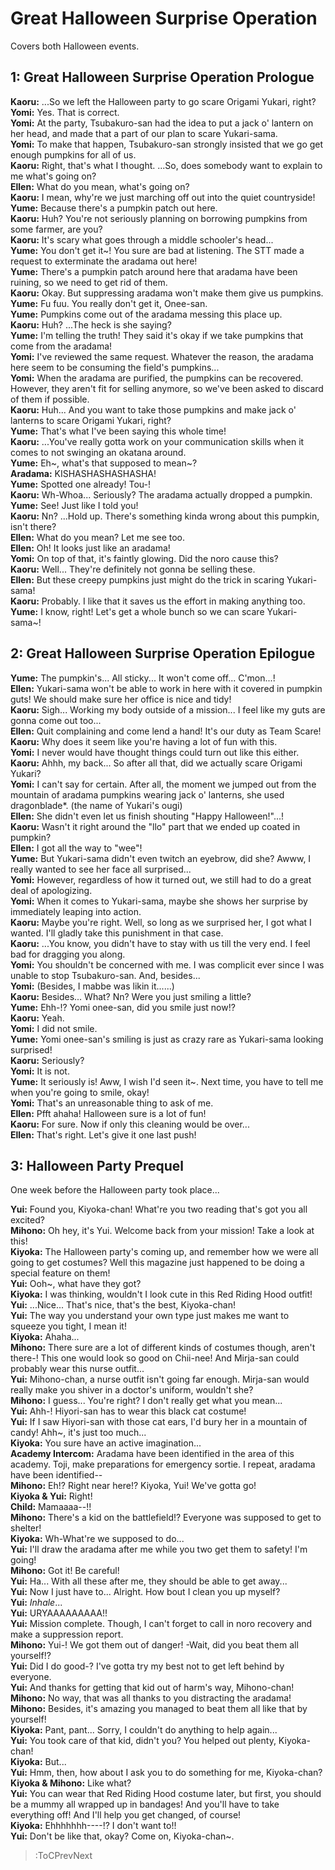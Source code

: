 
Great Halloween Surprise Operation
==================================
Covers both Halloween events.

  

## 1: Great Halloween Surprise Operation Prologue
**Kaoru:** ...So we left the Halloween party to go scare Origami Yukari, right?  
**Yomi:** Yes. That is correct.  
**Yomi:** At the party, Tsubakuro-san had the idea to put a jack o' lantern on her head, and made that a part of our plan to scare Yukari-sama.  
**Yomi:** To make that happen, Tsubakuro-san strongly insisted that we go get enough pumpkins for all of us.  
**Kaoru:** Right, that's what I thought. ...So, does somebody want to explain to me what's going on?  
**Ellen:** What do you mean, what's going on?  
**Kaoru:** I mean, why're we just marching off out into the quiet countryside\!  
**Yume:** Because there's a pumpkin patch out here.  
**Kaoru:** Huh? You're not seriously planning on borrowing pumpkins from some farmer, are you?  
**Kaoru:** It's scary what goes through a middle schooler's head...  
**Yume:** You don't get it\~\! You sure are bad at listening. The STT made a request to exterminate the aradama out here\!  
**Yume:** There's a pumpkin patch around here that aradama have been ruining, so we need to get rid of them.  
**Kaoru:** Okay. But suppressing aradama won't make them give us pumpkins.  
**Yume:** Fu fuu. You really don't get it, Onee-san.  
**Yume:** Pumpkins come out of the aradama messing this place up.  
**Kaoru:** Huh? ...The heck is she saying?  
**Yume:** I'm telling the truth\! They said it's okay if we take pumpkins that come from the aradama\!  
**Yomi:** I've reviewed the same request. Whatever the reason, the aradama here seem to be consuming the field's pumpkins...  
**Yomi:** When the aradama are purified, the pumpkins can be recovered. However, they aren't fit for selling anymore, so we've been asked to discard of them if possible.  
**Kaoru:** Huh... And you want to take those pumpkins and make jack o' lanterns to scare Origami Yukari, right?  
**Yume:** That's what I've been saying this whole time\!  
**Kaoru:** ...You've really gotta work on your communication skills when it comes to not swinging an okatana around.  
**Yume:** Eh\~, what's that supposed to mean\~?  
**Aradama:** KISHASHASHASHASHA\!  
**Yume:** Spotted one already\! Tou-\!  
**Kaoru:** Wh-Whoa... Seriously? The aradama actually dropped a pumpkin.  
**Yume:** See\! Just like I told you\!  
**Kaoru:** Nn? ...Hold up. There's something kinda wrong about this pumpkin, isn't there?  
**Ellen:** What do you mean? Let me see too.  
**Ellen:** Oh\! It looks just like an aradama\!  
**Yomi:** On top of that, it's faintly glowing. Did the noro cause this?  
**Kaoru:** Well... They're definitely not gonna be selling these.  
**Ellen:** But these creepy pumpkins just might do the trick in scaring Yukari-sama\!  
**Kaoru:** Probably. I like that it saves us the effort in making anything too.  
**Yume:** I know, right\! Let's get a whole bunch so we can scare Yukari-sama\~\!  

## 2: Great Halloween Surprise Operation Epilogue
**Yume:** The pumpkin's... All sticky... It won't come off... C'mon...\!  
**Ellen:** Yukari-sama won't be able to work in here with it covered in pumpkin guts\! We should make sure her office is nice and tidy\!  
**Kaoru:** Sigh... Working my body outside of a mission... I feel like my guts are gonna come out too...  
**Ellen:** Quit complaining and come lend a hand\! It's our duty as Team Scare\!  
**Kaoru:** Why does it seem like you're having a lot of fun with this.  
**Yomi:** I never would have thought things could turn out like this either.  
**Kaoru:** Ahhh, my back... So after all that, did we actually scare Origami Yukari?  
**Yomi:** I can't say for certain. After all, the moment we jumped out from the mountain of aradama pumpkins wearing jack o' lanterns, she used dragonblade*. (the name of Yukari's ougi)  
**Ellen:** She didn't even let us finish shouting "Happy Halloween\!"...\!  
**Kaoru:** Wasn't it right around the "llo" part that we ended up coated in pumpkin?  
**Ellen:** I got all the way to "wee"\!  
**Yume:** But Yukari-sama didn't even twitch an eyebrow, did she? Awww, I really wanted to see her face all surprised...  
**Yomi:** However, regardless of how it turned out, we still had to do a great deal of apologizing.  
**Yomi:** When it comes to Yukari-sama, maybe she shows her surprise by immediately leaping into action.  
**Kaoru:** Maybe you're right. Well, so long as we surprised her, I got what I wanted. I'll gladly take this punishment in that case.  
**Kaoru:** ...You know, you didn't have to stay with us till the very end. I feel bad for dragging you along.  
**Yomi:** You shouldn't be concerned with me. I was complicit ever since I was unable to stop Tsubakuro-san. And, besides...  
**Yomi:** (Besides, I mabbe was likin it......)  
**Kaoru:** Besides... What? Nn? Were you just smiling a little?  
**Yume:** Ehh-\!? Yomi onee-san, did you smile just now\!?  
**Kaoru:** Yeah.  
**Yomi:** I did not smile.  
**Yume:** Yomi onee-san's smiling is just as crazy rare as Yukari-sama looking surprised\!  
**Kaoru:** Seriously?  
**Yomi:** It is not.  
**Yume:** It seriously is\! Aww, I wish I'd seen it\~. Next time, you have to tell me when you're going to smile, okay\!  
**Yomi:** That's an unreasonable thing to ask of me.  
**Ellen:** Pfft ahaha\! Halloween sure is a lot of fun\!  
**Kaoru:** For sure. Now if only this cleaning would be over...  
**Ellen:** That's right. Let's give it one last push\!  

## 3: Halloween Party Prequel
One week before the Halloween party took place...

  
**Yui:** Found you, Kiyoka-chan\! What're you two reading that's got you all excited?  
**Mihono:** Oh hey, it's Yui. Welcome back from your mission\! Take a look at this\!  
**Kiyoka:** The Halloween party's coming up, and remember how we were all going to get costumes? Well this magazine just happened to be doing a special feature on them\!  
**Yui:** Ooh\~, what have they got?  
**Kiyoka:** I was thinking, wouldn't I look cute in this Red Riding Hood outfit\!  
**Yui:** ...Nice... That's nice, that's the best, Kiyoka-chan\!  
**Yui:** The way you understand your own type just makes me want to squeeze you tight, I mean it\!  
**Kiyoka:** Ahaha...  
**Mihono:** There sure are a lot of different kinds of costumes though, aren't there-\! This one would look so good on Chii-nee\! And Mirja-san could probably wear this nurse outfit...  
**Yui:** Mihono-chan, a nurse outfit isn't going far enough. Mirja-san would really make you shiver in a doctor's uniform, wouldn't she?  
**Mihono:** I guess... You're right? I don't really get what you mean...  
**Yui:** Ahh-\! Hiyori-san has to wear this black cat costume\!  
**Yui:** If I saw Hiyori-san with those cat ears, I'd bury her in a mountain of candy\! Ahh\~, it's just too much...  
**Kiyoka:** You sure have an active imagination...  
**Academy Intercom:** Aradama have been identified in the area of this academy. Toji, make preparations for emergency sortie. I repeat, aradama have been identified--  
**Mihono:** Eh\!? Right near here\!? Kiyoka, Yui\! We've gotta go\!  
**Kiyoka & Yui:** Right\!  
**Child:** Mamaaaa--\!\!  
**Mihono:** There's a kid on the battlefield\!? Everyone was supposed to get to shelter\!  
**Kiyoka:** Wh-What're we supposed to do...  
**Yui:** I'll draw the aradama after me while you two get them to safety\! I'm going\!  
**Mihono:** Got it\! Be careful\!  
**Yui:** Ha... With all these after me, they should be able to get away...  
**Yui:** Now I just have to... Alright. How bout I clean you up myself?  
**Yui:** *Inhale*...  
**Yui:** URYAAAAAAAAA\!\!  
**Yui:** Mission complete. Though, I can't forget to call in noro recovery and make a suppression report.  
**Mihono:** Yui-\! We got them out of danger\! -Wait, did you beat them all yourself\!?  
**Yui:** Did I do good-? I've gotta try my best not to get left behind by everyone.  
**Yui:** And thanks for getting that kid out of harm's way, Mihono-chan\!  
**Mihono:** No way, that was all thanks to you distracting the aradama\!  
**Mihono:** Besides, it's amazing you managed to beat them all like that by yourself\!  
**Kiyoka:** Pant, pant... Sorry, I couldn't do anything to help again...  
**Yui:** You took care of that kid, didn't you? You helped out plenty, Kiyoka-chan\!  
**Kiyoka:** But...  
**Yui:** Hmm, then, how about I ask you to do something for me, Kiyoka-chan?  
**Kiyoka & Mihono:** Like what?  
**Yui:** You can wear that Red Riding Hood costume later, but first, you should be a mummy all wrapped up in bandages\! And you'll have to take everything off\! And I'll help you get changed, of course\!  
**Kiyoka:** Ehhhhhhh----\!? I don't want to\!\!  
**Yui:** Don't be like that, okay? Come on, Kiyoka-chan\~.  
> :ToCPrevNext